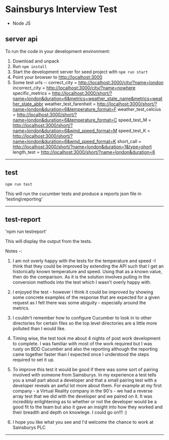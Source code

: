 Sainsburys Interview Test
======================

* Node JS
     
server api
-----------
To run the code in your development environment:

1. Download and unpack
2. Run `npm install`
3. Start the development server for seed project with `npm run start`
4. Point your browser to [http://localhost:3000](http://localhost:3000)
5. Some test urls -:
        correct_city  = [http://localhost:3000/city/?name=london](http://localhost:3000/city/?name=london)
        incorrect_city = [http://localhost:3000/city/?name=nowhere](http://localhost:3000/city/?name=nowhere)
        specific_metrics = [http://localhost:3000/short/?name=london&duration=6&metrics=weather_state_name&metrics=weather_state_abbr](http://localhost:3000/short/?name=london&duration=6&metrics=weather_state_name&metrics=weather_state_abbr)
        weather_test_farenheit = [http://localhost:3000/short/?name=london&duration=6&temperature_format=F](http://localhost:3000/short/?name=london&duration=6&temperature_format=F)
        weather_test_celcius   = [http://localhost:3000/short/?name=london&duration=6&temperature_format=C](http://localhost:3000/short/?name=london&duration=6&temperature_format=C)
        speed_test_M = [http://localhost:3000/short/?name=london&duration=6&wind_speed_format=M](http://localhost:3000/short/?name=london&duration=6&wind_speed_format=M)
        speed_test_K = [http://localhost:3000/short/?name=london&duration=6&wind_speed_format=K](http://localhost:3000/short/?name=london&duration=6&wind_speed_format=K)
        short_call    = [http://localhost:3000/short/?name=london&duration=1&type=short](http://localhost:3000/short/?name=london&duration=1&type=short)
        length_test   = [http://localhost:3000/short/?name=london&duration=6](http://localhost:3000/short/?name=london&duration=6)

***********************************************

test
-----

`npm run test`

This will run the cucumber tests and produce a reports json file in 'testing\reporting\'

***********************************************

test-report
-----------

'npm run testreport'

This will display the output from the tests.


Notes -:

1. I am not overly happy with the tests for the temperature and speed -I think that they could be improved by extending the API such that I get an historically known temperature and speed. Using that as a known value, then do the comparison. As it is the solution involves pulling in the conversion methods into the test which I wasn't overly happy with.

2. I enjoyed the test - however I think it could be improved by showing some concrete examples of the response that are expected for a given request as I felt there was some abiguity - especially around the metrics.

3. I couldn't remember how to configure Cucumber to look in to other directories for certain files so the top level directories are a little more polluted than I would like.

4. Timing wise, the test took me about 4 nights of post work development to complete. I was familiar with most of the work required but I was rusty on BDD Cucumber and also the reporting although the reporting came together faster than I expected once I understood the steps required to set it up.

5. To improve this test it would be good if there was some sort of pairing involved with someone from Sainsburys. In my experience a test tells you a small part about a developer and that a small pairing test with a developer reveals an awful lot more about them. For example at my first company - a Virtual Reality company in the 90's - we had a reverse array test that we did with the developer and we paired on it. It was incredibly enlightening as to whether or not the developer would be a good fit to the team but also it gave an insight into how they worked and their breadth and depth on knowlege. I could go on!!! :) 

6. I hope you like what you see and I'd welcome the chance to work at Sainsburys PLC



******************************************************************